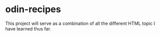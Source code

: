 # odin-recipes
This project will serve as a combination of all the different HTML topic I have learned thus far.